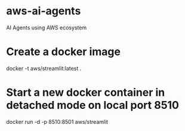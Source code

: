 # aws-ai-agents

AI Agents using AWS ecosystem

# Create a docker image

docker -t aws/streamlit:latest .

# Start a new docker container in detached mode on local port 8510

docker run -d -p 8510:8501 aws/streamlit

